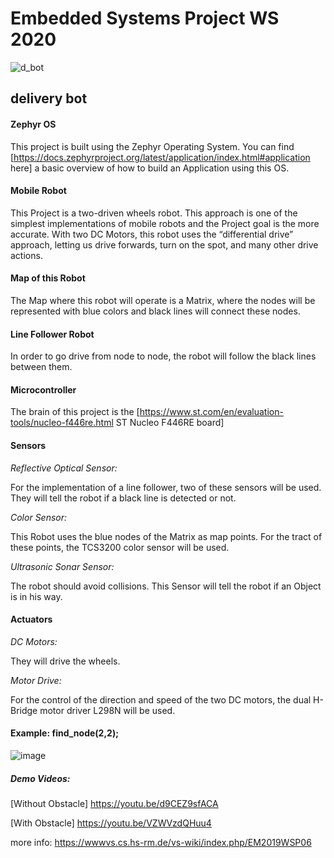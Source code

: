 # Embedded Systems Project WS 2020 
![d_bot](https://gitlab.cs.hs-rm.de/mmait001/d_bot/-/raw/master/logo.jpg)



## delivery bot

#### Zephyr OS

This project is built using the Zephyr Operating System.
You can find [https://docs.zephyrproject.org/latest/application/index.html#application here] a basic overview of how to build an Application using this OS.

#### Mobile Robot

This Project is a two-driven wheels robot. This approach is one of the simplest implementations of mobile robots and the Project goal is the more accurate. With two DC Motors, this robot uses
the “differential drive” approach, letting us drive forwards, turn on the spot, and many other drive actions.

#### Map of this Robot

The Map where this robot will operate is a Matrix, where the nodes will be represented with blue colors and black lines will connect these nodes.

#### Line Follower Robot

In order to go drive from node to node, the robot will follow the black lines between them.

#### Microcontroller

The brain of this project is the [https://www.st.com/en/evaluation-tools/nucleo-f446re.html ST Nucleo F446RE board]

#### Sensors

*Reflective Optical Sensor:*

For the implementation of a line follower, two of these sensors will be used. They will tell the robot if a black line is detected or not.

*Color Sensor:*

This Robot uses the blue nodes of the Matrix as map points. For the tract of these points, the TCS3200 color sensor will be used.

*Ultrasonic Sonar Sensor:*

The robot should avoid collisions. This Sensor will tell the robot if an Object is in his way.

#### Actuators

*DC Motors:*

They will drive the wheels.

*Motor Drive:*

For the control of the direction and speed of the two DC motors, the dual H-Bridge motor driver L298N will be used.





#### Example: find_node(2,2);
![image](https://user-images.githubusercontent.com/41654186/170017637-d7db2622-509b-4fd1-a0a0-7d81f56b163e.png)



##### Demo Videos:

[Without Obstacle] https://youtu.be/d9CEZ9sfACA

[With Obstacle] https://youtu.be/VZWVzdQHuu4

more info: https://wwwvs.cs.hs-rm.de/vs-wiki/index.php/EM2019WSP06
